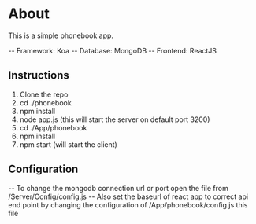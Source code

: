 # About
This is a simple phonebook app.

-- Framework: Koa
-- Database: MongoDB
-- Frontend: ReactJS

## Instructions

1. Clone the repo
2. cd ./phonebook
3. npm install
4. node app.js  (this will start the server on default port 3200)
5. cd ./App/phonebook
6. npm install
7. npm start (will start the client)

## Configuration
-- To change the mongodb connection url or port open the file from /Server/Config/config.js
-- Also set the baseurl of react app to correct api end point by changing the configuration of /App/phonebook/config.js this file
